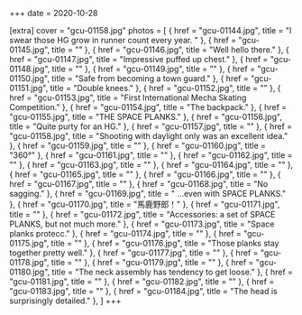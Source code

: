 +++
date = 2020-10-28

[extra]
cover = "gcu-01158.jpg"
photos = [
{ href = "gcu-01144.jpg", title = "I swear those HG grow in runner count every year. "  },
{ href = "gcu-01145.jpg", title = ""  },
{ href = "gcu-01146.jpg", title = "Well hello there."  },
{ href = "gcu-01147.jpg", title = "Impressive puffed up chest."  },
{ href = "gcu-01148.jpg", title = ""  },
{ href = "gcu-01149.jpg", title = ""  },
{ href = "gcu-01150.jpg", title = "Safe from becoming a town guard."  },
{ href = "gcu-01151.jpg", title = "Double knees."  },
{ href = "gcu-01152.jpg", title = ""  },
{ href = "gcu-01153.jpg", title = "First International Mecha Skating Competition."  },
{ href = "gcu-01154.jpg", title = "The backpack."  },
{ href = "gcu-01155.jpg", title = "THE SPACE PLANKS."  },
{ href = "gcu-01156.jpg", title = "Quite purty for an HG."  },
{ href = "gcu-01157.jpg", title = ""  },
{ href = "gcu-01158.jpg", title = "Shooting with daylight only was an excellent idea."  },
{ href = "gcu-01159.jpg", title = ""  },
{ href = "gcu-01160.jpg", title = "360°"  },
{ href = "gcu-01161.jpg", title = ""  },
{ href = "gcu-01162.jpg", title = ""  },
{ href = "gcu-01163.jpg", title = ""  },
{ href = "gcu-01164.jpg", title = ""  },
{ href = "gcu-01165.jpg", title = ""  },
{ href = "gcu-01166.jpg", title = ""  },
{ href = "gcu-01167.jpg", title = ""  },
{ href = "gcu-01168.jpg", title = "No sagging."  },
{ href = "gcu-01169.jpg", title = " ...even with SPACE PLANKS."  },
{ href = "gcu-01170.jpg", title = "馬鹿野郎！" },
{ href = "gcu-01171.jpg", title = ""  },
{ href = "gcu-01172.jpg", title = "Accessories: a set of SPACE PLANKS, but not much more."  },
{ href = "gcu-01173.jpg", title = "Space planks protecc."  },
{ href = "gcu-01174.jpg", title = ""  },
{ href = "gcu-01175.jpg", title = ""  },
{ href = "gcu-01176.jpg", title = "Those planks stay together pretty well."  },
{ href = "gcu-01177.jpg", title = ""  },
{ href = "gcu-01178.jpg", title = ""  },
{ href = "gcu-01179.jpg", title = ""  },
{ href = "gcu-01180.jpg", title = "The neck assembly has tendency to get loose."  },
{ href = "gcu-01181.jpg", title = ""  },
{ href = "gcu-01182.jpg", title = ""  },
{ href = "gcu-01183.jpg", title = ""  },
{ href = "gcu-01184.jpg", title = "The head is surprisingly detailed."  },
]
+++
